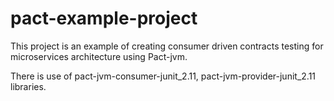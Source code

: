 # pact-example-project

This project is an example of creating consumer driven contracts testing for microservices architecture using Pact-jvm.

There is use of pact-jvm-consumer-junit_2.11, pact-jvm-provider-junit_2.11 libraries.


